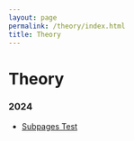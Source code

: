 ```yaml
---
layout: page
permalink: /theory/index.html
title: Theory
---
```


# Theory

### 2024
- [Subpages Test](http://lwiu.github.io/blogs/2024/)
